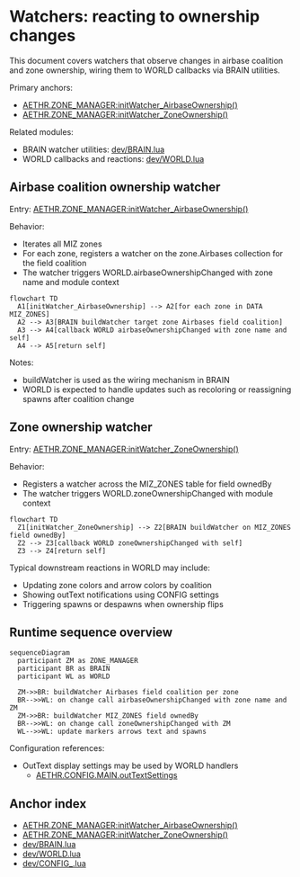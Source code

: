 # Watchers: reacting to ownership changes

This document covers watchers that observe changes in airbase coalition and zone ownership, wiring them to WORLD callbacks via BRAIN utilities.

Primary anchors:
- [AETHR.ZONE_MANAGER:initWatcher_AirbaseOwnership()](dev/ZONE_MANAGER.lua:1103)
- [AETHR.ZONE_MANAGER:initWatcher_ZoneOwnership()](dev/ZONE_MANAGER.lua:1113)

Related modules:
- BRAIN watcher utilities: [dev/BRAIN.lua](dev/BRAIN.lua)
- WORLD callbacks and reactions: [dev/WORLD.lua](dev/WORLD.lua)


## Airbase coalition ownership watcher

Entry: [AETHR.ZONE_MANAGER:initWatcher_AirbaseOwnership()](dev/ZONE_MANAGER.lua:1103)

Behavior:
- Iterates all MIZ zones
- For each zone, registers a watcher on the zone.Airbases collection for the field coalition
- The watcher triggers WORLD.airbaseOwnershipChanged with zone name and module context

```mermaid
flowchart TD
  A1[initWatcher_AirbaseOwnership] --> A2[for each zone in DATA MIZ_ZONES]
  A2 --> A3[BRAIN buildWatcher target zone Airbases field coalition]
  A3 --> A4[callback WORLD airbaseOwnershipChanged with zone name and self]
  A4 --> A5[return self]
```

Notes:
- buildWatcher is used as the wiring mechanism in BRAIN
- WORLD is expected to handle updates such as recoloring or reassigning spawns after coalition change


## Zone ownership watcher

Entry: [AETHR.ZONE_MANAGER:initWatcher_ZoneOwnership()](dev/ZONE_MANAGER.lua:1113)

Behavior:
- Registers a watcher across the MIZ_ZONES table for field ownedBy
- The watcher triggers WORLD.zoneOwnershipChanged with module context

```mermaid
flowchart TD
  Z1[initWatcher_ZoneOwnership] --> Z2[BRAIN buildWatcher on MIZ_ZONES field ownedBy]
  Z2 --> Z3[callback WORLD zoneOwnershipChanged with self]
  Z3 --> Z4[return self]
```

Typical downstream reactions in WORLD may include:
- Updating zone colors and arrow colors by coalition
- Showing outText notifications using CONFIG settings
- Triggering spawns or despawns when ownership flips


## Runtime sequence overview

```mermaid
sequenceDiagram
  participant ZM as ZONE_MANAGER
  participant BR as BRAIN
  participant WL as WORLD

  ZM->>BR: buildWatcher Airbases field coalition per zone
  BR-->>WL: on change call airbaseOwnershipChanged with zone name and ZM
  ZM->>BR: buildWatcher MIZ_ZONES field ownedBy
  BR-->>WL: on change call zoneOwnershipChanged with ZM
  WL-->>WL: update markers arrows text and spawns
```

Configuration references:
- OutText display settings may be used by WORLD handlers
  - [AETHR.CONFIG.MAIN.outTextSettings](dev/CONFIG_.lua:336)


## Anchor index

- [AETHR.ZONE_MANAGER:initWatcher_AirbaseOwnership()](dev/ZONE_MANAGER.lua:1103)
- [AETHR.ZONE_MANAGER:initWatcher_ZoneOwnership()](dev/ZONE_MANAGER.lua:1113)
- [dev/BRAIN.lua](dev/BRAIN.lua)
- [dev/WORLD.lua](dev/WORLD.lua)
- [dev/CONFIG_.lua](dev/CONFIG_.lua)